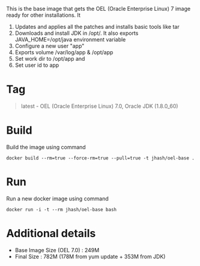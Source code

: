 This is the base image that gets the OEL (Oracle Enterprise Linux) 7 image ready for other installations. It

1. Updates and applies all the patches and installs basic tools like tar
2. Downloads and install JDK in /opt/. It also exports JAVA_HOME=/opt/java environment variable 
3. Configure a new user "app" 
4. Exports volume /var/log/app & /opt/app
5. Set work dir to /opt/app and 
6. Set user id to app

# Tag

> latest - OEL (Oracle Enterprise Linux) 7.0, Oracle JDK (1.8.0_60)

# Build 
Build the image using command
```
docker build --rm=true --force-rm=true --pull=true -t jhash/oel-base .
```
# Run
Run a new docker image using command
```
docker run -i -t --rm jhash/oel-base bash
```
# Additional details

* Base Image Size (OEL 7.0) : 249M
* Final Size : 782M (178M from yum update + 353M from JDK)

